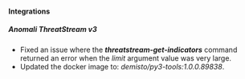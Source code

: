 
#### Integrations

##### Anomali ThreatStream v3

- Fixed an issue where the ***threatstream-get-indicators*** command returned an error when the *limit* argument value was very large.
- Updated the docker image to: *demisto/py3-tools:1.0.0.89838*.